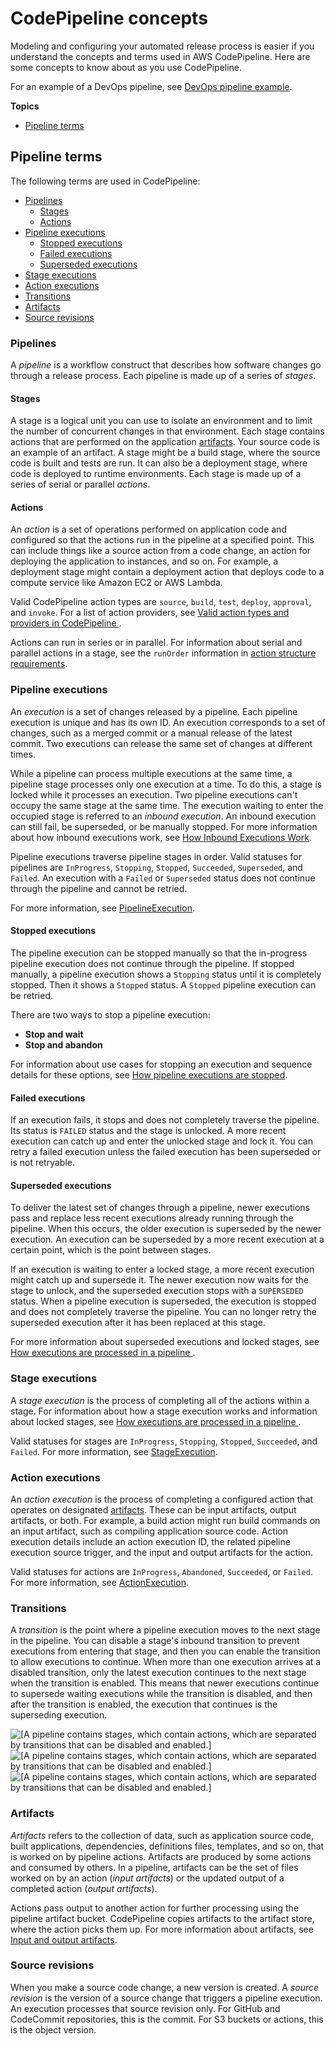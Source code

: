 # CodePipeline concepts<a name="concepts"></a>

Modeling and configuring your automated release process is easier if you understand the concepts and terms used in AWS CodePipeline\. Here are some concepts to know about as you use CodePipeline\.

For an example of a DevOps pipeline, see [DevOps pipeline example](concepts-devops-example.md)\.

**Topics**
+ [Pipeline terms](#concepts-pipeline-terms)

## Pipeline terms<a name="concepts-pipeline-terms"></a>

The following terms are used in CodePipeline:
+ [Pipelines](#concepts-pipelines)
  + [Stages](#concepts-stages)
  + [Actions](#concepts-actions)
+ [Pipeline executions](#concepts-executions)
  + [Stopped executions](#concepts-executions-stopped)
  + [Failed executions](#concepts-failed)
  + [Superseded executions](#concepts-superseded)
+ [Stage executions](#concepts-stage-executions)
+ [Action executions](#concepts-action-executions)
+ [Transitions](#concepts-transitions)
+ [Artifacts](#concepts-artifacts)
+ [Source revisions](#concepts-source-revisions)

### Pipelines<a name="concepts-pipelines"></a>

A *pipeline* is a workflow construct that describes how software changes go through a release process\. Each pipeline is made up of a series of *stages*\.

#### Stages<a name="concepts-stages"></a>

A stage is a logical unit you can use to isolate an environment and to limit the number of concurrent changes in that environment\. Each stage contains actions that are performed on the application [artifacts](https://docs.aws.amazon.com/codepipeline/latest/userguide/concepts.html#concepts-artifacts)\. Your source code is an example of an artifact\. A stage might be a build stage, where the source code is built and tests are run\. It can also be a deployment stage, where code is deployed to runtime environments\. Each stage is made up of a series of serial or parallel *actions*\.

#### Actions<a name="concepts-actions"></a>

An *action* is a set of operations performed on application code and configured so that the actions run in the pipeline at a specified point\. This can include things like a source action from a code change, an action for deploying the application to instances, and so on\. For example, a deployment stage might contain a deployment action that deploys code to a compute service like Amazon EC2 or AWS Lambda\.

Valid CodePipeline action types are `source`, `build`, `test`, `deploy`, `approval`, and `invoke`\. For a list of action providers, see [Valid action types and providers in CodePipeline ](reference-pipeline-structure.md#actions-valid-providers)\.

Actions can run in series or in parallel\. For information about serial and parallel actions in a stage, see the `runOrder` information in [action structure requirements](https://docs.aws.amazon.com/codepipeline/latest/userguide/reference-pipeline-structure.html#action-requirements)\.

### Pipeline executions<a name="concepts-executions"></a>

An *execution* is a set of changes released by a pipeline\. Each pipeline execution is unique and has its own ID\. An execution corresponds to a set of changes, such as a merged commit or a manual release of the latest commit\. Two executions can release the same set of changes at different times\.

While a pipeline can process multiple executions at the same time, a pipeline stage processes only one execution at a time\. To do this, a stage is locked while it processes an execution\. Two pipeline executions can't occupy the same stage at the same time\. The execution waiting to enter the occupied stage is referred to an *inbound execution*\. An inbound execution can still fail, be superseded, or be manually stopped\. For more information about how inbound executions work, see [How Inbound Executions Work](concepts-how-it-works.md#how-it-works-inbound-executions)\.

Pipeline executions traverse pipeline stages in order\. Valid statuses for pipelines are `InProgress`, `Stopping`, `Stopped`, `Succeeded`, `Superseded`, and `Failed`\. An execution with a `Failed` or `Superseded` status does not continue through the pipeline and cannot be retried\.

For more information, see [PipelineExecution](https://docs.aws.amazon.com/codepipeline/latest/APIReference/API_PipelineExecution.html)\.

#### Stopped executions<a name="concepts-executions-stopped"></a>

The pipeline execution can be stopped manually so that the in\-progress pipeline execution does not continue through the pipeline\. If stopped manually, a pipeline execution shows a `Stopping` status until it is completely stopped\. Then it shows a `Stopped` status\. A `Stopped` pipeline execution can be retried\.

There are two ways to stop a pipeline execution:
+ **Stop and wait**
+ **Stop and abandon**

For information about use cases for stopping an execution and sequence details for these options, see [How pipeline executions are stopped](concepts-how-it-works.md#concepts-how-it-works-stopping)\.

#### Failed executions<a name="concepts-failed"></a>

If an execution fails, it stops and does not completely traverse the pipeline\. Its status is `FAILED` status and the stage is unlocked\. A more recent execution can catch up and enter the unlocked stage and lock it\. You can retry a failed execution unless the failed execution has been superseded or is not retryable\.

#### Superseded executions<a name="concepts-superseded"></a>

To deliver the latest set of changes through a pipeline, newer executions pass and replace less recent executions already running through the pipeline\. When this occurs, the older execution is superseded by the newer execution\. An execution can be superseded by a more recent execution at a certain point, which is the point between stages\.

If an execution is waiting to enter a locked stage, a more recent execution might catch up and supersede it\. The newer execution now waits for the stage to unlock, and the superseded execution stops with a `SUPERSEDED` status\. When a pipeline execution is superseded, the execution is stopped and does not completely traverse the pipeline\. You can no longer retry the superseded execution after it has been replaced at this stage\.

For more information about superseded executions and locked stages, see [How executions are processed in a pipeline ](concepts-how-it-works.md#concepts-how-it-works-executions)\.

### Stage executions<a name="concepts-stage-executions"></a>

A *stage execution* is the process of completing all of the actions within a stage\. For information about how a stage execution works and information about locked stages, see [How executions are processed in a pipeline ](concepts-how-it-works.md#concepts-how-it-works-executions)\.

Valid statuses for stages are `InProgress`, `Stopping`, `Stopped`, `Succeeded`, and `Failed`\. For more information, see [StageExecution](https://docs.aws.amazon.com/codepipeline/latest/APIReference/API_StageExecution.html)\.

### Action executions<a name="concepts-action-executions"></a>

An *action execution* is the process of completing a configured action that operates on designated [artifacts](https://docs.aws.amazon.com/codepipeline/latest/userguide/concepts.html#concepts-artifacts)\. These can be input artifacts, output artifacts, or both\. For example, a build action might run build commands on an input artifact, such as compiling application source code\. Action execution details include an action execution ID, the related pipeline execution source trigger, and the input and output artifacts for the action\.

Valid statuses for actions are `InProgress`, `Abandoned`, `Succeeded`, or `Failed`\. For more information, see [ActionExecution](https://docs.aws.amazon.com/codepipeline/latest/APIReference/API_ActionExecution.html)\.

### Transitions<a name="concepts-transitions"></a>

A *transition* is the point where a pipeline execution moves to the next stage in the pipeline\. You can disable a stage's inbound transition to prevent executions from entering that stage, and then you can enable the transition to allow executions to continue\. When more than one execution arrives at a disabled transition, only the latest execution continues to the next stage when the transition is enabled\. This means that newer executions continue to supersede waiting executions while the transition is disabled, and then after the transition is enabled, the execution that continues is the superseding execution\.

![\[A pipeline contains stages, which contain actions, which are separated by transitions that can be disabled and enabled.\]](http://docs.aws.amazon.com/codepipeline/latest/userguide/images/pipeline-elements-workflow.png)![\[A pipeline contains stages, which contain actions, which are separated by transitions that can be disabled and enabled.\]](http://docs.aws.amazon.com/codepipeline/latest/userguide/)![\[A pipeline contains stages, which contain actions, which are separated by transitions that can be disabled and enabled.\]](http://docs.aws.amazon.com/codepipeline/latest/userguide/)

### Artifacts<a name="concepts-artifacts"></a>

*Artifacts* refers to the collection of data, such as application source code, built applications, dependencies, definitions files, templates, and so on, that is worked on by pipeline actions\. Artifacts are produced by some actions and consumed by others\. In a pipeline, artifacts can be the set of files worked on by an action \(*input artifacts*\) or the updated output of a completed action \(*output artifacts*\)\.

Actions pass output to another action for further processing using the pipeline artifact bucket\. CodePipeline copies artifacts to the artifact store, where the action picks them up\. For more information about artifacts, see [Input and output artifacts](welcome-introducing-artifacts.md)\.

### Source revisions<a name="concepts-source-revisions"></a>

When you make a source code change, a new version is created\. A *source revision* is the version of a source change that triggers a pipeline execution\. An execution processes that source revision only\. For GitHub and CodeCommit repositories, this is the commit\. For S3 buckets or actions, this is the object version\.